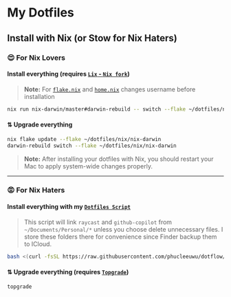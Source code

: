 # My Dotfiles

## Install with Nix (or Stow for Nix Haters)

### 😍 **For Nix Lovers**

#### Install everything (requires [`Lix` - `Nix fork`](https://github.com/lix-project/lix))

> **Note:** For [`flake.nix`](./nix/nix-darwin/flake.nix) and [`home.nix`](./nix/nix-darwin/home.nix) changes username before installation

```bash
nix run nix-darwin/master#darwin-rebuild -- switch --flake ~/dotfiles/nix/nix-darwin
```

#### ⇅ Upgrade everything

```bash
nix flake update --flake ~/dotfiles/nix/nix-darwin
darwin-rebuild switch --flake ~/dotfiles/nix/nix-darwin
```

> **Note:** After installing your dotfiles with Nix, you should restart your Mac to apply system-wide changes properly.

---

### 😡 **For Nix Haters**

#### Install everything with my [`Dotfiles Script`](https://github.com/phucleeuwu/dotflow)

> This script will link `raycast` and `github-copilot` from `~/Documents/Personal/*` unless you choose delete unnecessary files. I store these folders there for convenience since Finder backup them to ICloud.

```bash
bash <(curl -fsSL https://raw.githubusercontent.com/phucleeuwu/dotflow/main/i.sh)
```

#### ⇅ Upgrade everything (requires [`Topgrade`](https://github.com/topgrade-rs/topgrade))

```bash
topgrade
```
